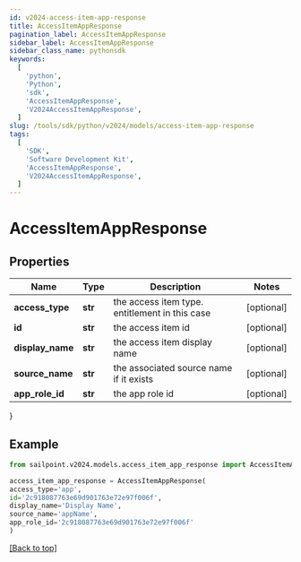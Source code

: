 ```yaml
---
id: v2024-access-item-app-response
title: AccessItemAppResponse
pagination_label: AccessItemAppResponse
sidebar_label: AccessItemAppResponse
sidebar_class_name: pythonsdk
keywords:
  [
    'python',
    'Python',
    'sdk',
    'AccessItemAppResponse',
    'V2024AccessItemAppResponse',
  ]
slug: /tools/sdk/python/v2024/models/access-item-app-response
tags:
  [
    'SDK',
    'Software Development Kit',
    'AccessItemAppResponse',
    'V2024AccessItemAppResponse',
  ]
---
```


# AccessItemAppResponse

## Properties

| Name | Type | Description | Notes |
| --- | --- | --- | --- |
| **access_type** | **str** | the access item type. entitlement in this case | [optional] |
| **id** | **str** | the access item id | [optional] |
| **display_name** | **str** | the access item display name | [optional] |
| **source_name** | **str** | the associated source name if it exists | [optional] |
| **app_role_id** | **str** | the app role id | [optional] |

}

## Example

```python
from sailpoint.v2024.models.access_item_app_response import AccessItemAppResponse

access_item_app_response = AccessItemAppResponse(
access_type='app',
id='2c918087763e69d901763e72e97f006f',
display_name='Display Name',
source_name='appName',
app_role_id='2c918087763e69d901763e72e97f006f'
)

```

[[Back to top]](#)
